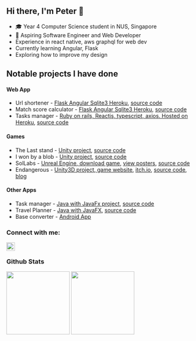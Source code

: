 ## Hi there, I'm Peter 👋

- ‍🎓 Year 4 Computer Science student in NUS, Singapore
- 📱 Aspiring Software Engineer and Web Developer
- Experience in react native, aws graphql for web dev
- Currently learning Angular, Flask
- Exploring how to improve my design

## Notable projects I have done
#### Web App
- Url shortener - [Flask Angular Sqlite3 Heroku](https://intelligent-monsieur-10324.herokuapp.com/ "Go to Heroku"), [source code](https://github.com/peter-yeh/Shortener "View on GitHub")
- Match score calculator - [Flask Angular Sqlite3 Heroku](https://joli-maison-71130.herokuapp.com/ "Go To Heroku"), [source code](https://github.com/peter-yeh/ChampionshipTracker "View on GitHub")
- Tasks manager - [Ruby on rails, Reactjs, typescript, axios. Hosted on Heroku](https://task-manager-petery.herokuapp.com/ "Heroku, view online"), [source code](https://github.com/peter-yeh/TaskManager-on-rails "View on GitHub")


#### Games
- The Last stand - [Unity project](https://connect.unity.com/mg/other/the-last-stand-1 "The Last Stand, the page may get stuck (cold fetch), refresh the page a again after a while to try out my game."), [source code](https://github.com/peter-yeh/The-Last-Stand "View on GitHub")
- I won by a blob - [Unity project](https://llhy.itch.io/iwonbyablob "I won by a blob!"), [source code](https://github.com/peter-yeh/gamecraft2020 "View on GitHub")
- SolLabs - [Unreal Engine, download game](https://drive.google.com/drive/folders/1x0lrQuS7OrbQWlvE_eU8L_V9kHQ75OE2), [view posters](https://uvents.nus.edu.sg/event/18th-steps/module/CS3247/project/6), [source code](https://gitlab.com/peter-yeh1/cs3247gamedevteam6)
- Endangerous - [Unity3D project, game website](https://uvents.nus.edu.sg/event/19th-steps/module/CS4350/project/3), [itch.io](https://indiepandas.itch.io/endangerous), [source code](https://gitlab.com/indie-pandas/endangerous), [blog](https://indiepandasgames.wixsite.com/website/blog)


#### Other Apps
- Task manager - [Java with JavaFx project](https://peter-yeh.github.io/ip/ "User guide"), [source code](https://github.com/peter-yeh/ip "View on GitHub")
- Travel Planner - [Java with JavaFX](https://ay2021s1-cs2103t-t09-3.github.io/tp/ "TrackPad"), [source code](https://github.com/peter-yeh/tp "View on GitHub")
- Base converter - [Android App](https://play.google.com/store/apps/details?id=com.peteryeh.allbaseconverter "View on Play store")


### Connect with me:
[<img align="left" alt="LinkedIn | LinkedIn" width="22px" src="https://cdn.jsdelivr.net/npm/simple-icons@v3/icons/linkedin.svg" />][linkedin]
<br/>

### Github Stats

<a href="https://github.com/anuraghazra/convoychat">
  <img align="center" height="165" src="https://github-readme-stats.vercel.app/api/top-langs/?username=peter-yeh&card_width=250 &show_icons=true &show_owner=true &count_private=true &include_all_commits=true &layout=compact" /></a>

<a href="https://github.com/anuraghazra/github-readme-stats">
  <img align="center" height="165" src="https://github-readme-stats.vercel.app/api?username=peter-yeh&card_width=250 &show_icons=true &show_owner=true &count_private=true &include_all_commits=true" /></a>


[stackoverflow]: https://stackoverflow.com/users/11105288/peter
[linkedin]: https://www.linkedin.com/in/YehYuChun

<!-- 
I am a passionate software developer who wants to build efficient web applications to help digitalise mundane workflows
-->

